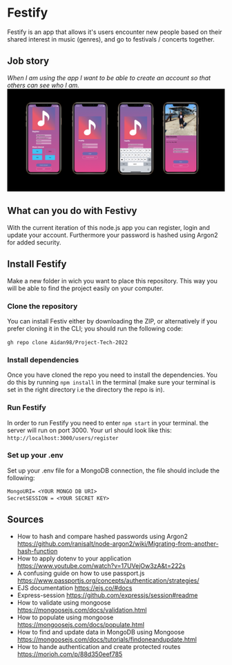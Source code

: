 # Festify
Festify is an app that allows it's users encounter new people based on their shared interest in music (genres), and go to festivals / concerts together.

## Job story
_When I am using the app I want to be able to create an account so that others can see who I am._
![Wireframes festiv](https://github.com/Aidan98/Project-Tech-2022/blob/main/public/images/interface_v2.png?raw=true)

## What can you do with Festivy
With the current iteration of this node.js app you can register, login and update your account. Furthermore your password is hashed using Argon2 for added security.

## Install Festify
Make a new folder in wich you want to place this repository. This way you will be able to find the project easily on your computer.

### Clone the repository
You can install Festiv either by downloading the ZIP, or alternatively if you prefer cloning it in the CLI; you should run the following code:

`gh repo clone Aidan98/Project-Tech-2022`

### Install dependencies
Once you have cloned the repo you need to install the dependencies. You do this by running `npm install` in the terminal (make sure your terminal is set in the right directory i.e the directory the repo is in).

### Run Festify
In order to run Festify you need to enter `npm start` in your terminal. the server will run on port 3000. Your url should look like this: `http://localhost:3000/users/register` 

### Set up your .env
Set up your .env file for a MongoDB connection, the file should include the following:
```
MongoURI= <YOUR MONGO DB URI>
SecretSESSION = <YOUR SECRET KEY>
```

## Sources
* How to hash and compare hashed passwords using Argon2  https://github.com/ranisalt/node-argon2/wiki/Migrating-from-another-hash-function
* How to apply dotenv to your application https://www.youtube.com/watch?v=17UVejOw3zA&t=222s
* A confusing guide on how to use passport.js https://www.passportjs.org/concepts/authentication/strategies/
* EJS documentation https://ejs.co/#docs
* Express-session https://github.com/expressjs/session#readme
* How to validate using mongoose https://mongoosejs.com/docs/validation.html
* How to populate using mongoose https://mongoosejs.com/docs/populate.html
* How to find and update data in MongoDB using Mongoose https://mongoosejs.com/docs/tutorials/findoneandupdate.html
* How to hande authentication and create protected routes https://morioh.com/p/88d350eef785
